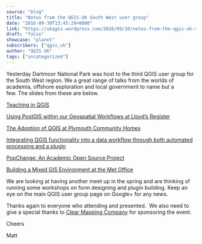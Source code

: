 ```yaml
---
source: "blog"
title: "Notes from the QGIS-UK South West user group"
date: "2016-09-30T13:45:29+0000"
link: "https://ukqgis.wordpress.com/2016/09/30/notes-from-the-qgis-uk-south-west-user-group/"
draft: "false"
showcase: "planet"
subscribers: ["qgis_uk"]
author: "QGIS UK"
tags: ["uncategorized"]
---
```


<p>Yesterday Dartmoor National Park was host to the third QGIS user group for the South West region. We a great range of talks from the worlds of academia, offshore exploration and local government to name but a few. The slides from these are below.</p>
<p><a href="https://ukqgis.files.wordpress.com/2016/09/teaching_qgis_qgis-sw2016.pdf" target="_blank">Teaching in QGIS</a></p>
<p><a href="http://slides.com/lloydsregister/postgis-qgis-sw-2016#/">Using PostGIS within our Geospatial Workflows at Lloyd&#8217;s Register</a></p>
<p><a href="https://ukqgis.files.wordpress.com/2016/09/pch_qgis-sw2016.ppt" target="_blank">The Adoption of QGIS at Plymouth Community Homes</a></p>
<p><a href="https://ukqgis.files.wordpress.com/2016/09/qgis-sep16-pixalytics.pptx">Integrating QGIS functionality into a data workflow through both automated processing and a plugin</a></p>
<p><a href="https://ukqgis.files.wordpress.com/2016/09/nick_bearman_popchange_qgiss-w2016.pptx">PopChange: An Academic Open Source Project</a></p>
<p><a href="https://ukqgis.files.wordpress.com/2016/10/building_a_mixed_gis_environment.pptx" target="_blank">Building a Mixed GIS Environment at the Met Office</a></p>
<p>We are looking at having another meet up in the spring and are thinking of running some workshops on form designing and plugin building. Keep an eye on the main QGIS user group page on Google+ for any news.</p>
<p>Thanks again to everyone who attending and presented.  We also need to give a special thanks to <a href="http://www.clearmapping.co.uk/">Clear Mapping Company</a> for sponsoring the event.</p>
<p>Cheers</p>
<p>Matt</p>
